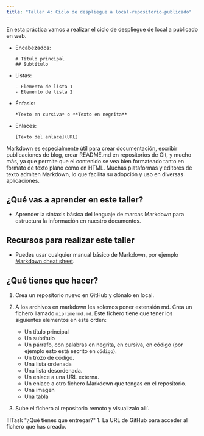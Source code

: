 ```yaml
---
title: "Taller 4: Ciclo de despliegue a local-repositorio-publicado"
---
```


En esta práctica vamos a realizar el ciclo de despliegue de local a publicado en web.

- Encabezados:
  ```
  # Título principal
  ## Subtítulo
  ```

- Listas:
  ```
  - Elemento de lista 1
  - Elemento de lista 2
  ```

- Énfasis:
  ```
  *Texto en cursiva* o **Texto en negrita**
  ```

- Enlaces:
  ```
  [Texto del enlace](URL)
  ```

Markdown es especialmente útil para crear documentación, escribir publicaciones de blog, crear README.md en repositorios de Git, y mucho más, ya que permite que el contenido se vea bien formateado tanto en formato de texto plano como en HTML. Muchas plataformas y editores de texto admiten Markdown, lo que facilita su adopción y uso en diversas aplicaciones.

## ¿Qué vas a aprender en este taller?

* Aprender la sintaxis básica del lenguaje de marcas Markdown para estructura la información en nuestro documentos.


## Recursos para realizar este taller

* Puedes usar cualquier manual básico de Markdown, por ejemplo [Markdown cheat sheet](https://www.markdownguide.org/cheat-sheet/).

## ¿Qué tienes que hacer?

  1. Crea un repositorio nuevo en GitHub y clónalo en local.
  2. A los archivos en markdown les solemos poner extensión md. Crea un fichero llamado `miprimermd.md`. Este fichero tiene que tener los siguientes elementos en este orden:

     * Un título principal
     * Un subtítulo
     * Un párrafo, con palabras en negrita, en cursiva, en código (por ejemplo esto está escrito en `código`).
     * Un trozo de código.
     * Una lista ordenada
     * Una lista desordenada.
     * Un enlace a una URL externa.
     * Un enlace a otro fichero Markdown que tengas en el repositorio.
     * Una imagen
     * Una tabla

  3. Sube el fichero al repositorio remoto y visualizalo allí.


!!!Task "¿Qué tienes que entregar?"
    1. La URL de GitHub para acceder al fichero que has creado.
